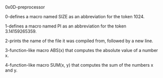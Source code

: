 0x0D-preprocessor

0-defines a macro named SIZE as an abbreviation for the token 1024.

1-defines a macro named PI as an abbreviation for the token 3.14159265359.

2-prints the name of the file it was compiled from, followed by a new line.

3-function-like macro ABS(x) that computes the absolute value of a number x.

4-function-like macro SUM(x, y) that computes the sum of the numbers x and y.
